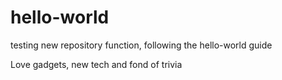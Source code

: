 # hello-world
testing new repository function, following the hello-world guide

Love gadgets, new tech and fond of trivia

